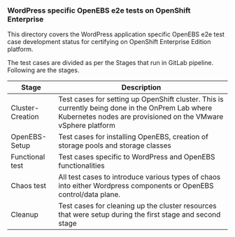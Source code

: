 ### WordPress specific OpenEBS e2e tests on OpenShift Enterprise

This directory covers the WordPress application specific OpenEBS e2e test case development status for certifying on OpenShift Enterprise Edition platform.

The test cases are divided as per the Stages that run in GitLab pipeline. Following are the stages.

| Stage            | Description                                                  |
| ---------------- | ------------------------------------------------------------ |
| Cluster-Creation | Test cases for setting up OpenShift cluster. This is currently being done in the OnPrem Lab where Kubernetes nodes are provisioned on the VMware vSphere platform |
| OpenEBS-Setup    | Test cases for installing OpenEBS, creation of storage pools and storage classes |
| Functional test  | Test cases specific to WordPress and OpenEBS functionalities |
| Chaos test       | All test cases to introduce various types of chaos into either Wordpress components or OpenEBS control/data plane. |
| Cleanup          | Test cases for cleaning up the cluster resources that were setup during the first stage and second stage |